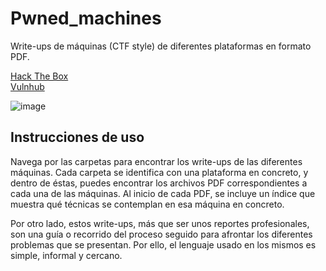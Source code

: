 # Pwned_machines
Write-ups de máquinas (CTF style) de diferentes plataformas en formato PDF.

[Hack The Box](https://www.hackthebox.eu/)  
[Vulnhub](https://www.vulnhub.com/)

![image](https://github.com/Pr1or95/Pwned_machines/assets/135025186/f8affd82-984f-4793-b998-b7cf5dee1143)

## Instrucciones de uso
Navega por las carpetas para encontrar los write-ups de las diferentes máquinas. Cada carpeta se identifica con una plataforma en concreto, y dentro de éstas, puedes encontrar los archivos PDF correspondientes a cada una de las máquinas. Al inicio de cada PDF, se incluye un índice que muestra qué técnicas se contemplan en esa máquina en concreto.

Por otro lado, estos write-ups, más que ser unos reportes profesionales, son una guía o recorrido del proceso seguido para afrontar los diferentes problemas que se presentan. Por ello, el lenguaje usado en los mismos es simple, informal y cercano.

